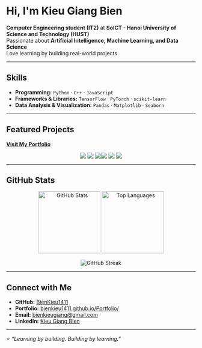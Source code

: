 # Hi, I'm Kieu Giang Bien  

**Computer Engineering student (IT2)** at **SoICT - Hanoi University of Science and Technology (HUST)**  
Passionate about **Artificial Intelligence, Machine Learning, and Data Science**  
Love learning by building real-world projects  

---

## Skills  

- **Programming:** `Python` · `C++` · `JavaScript`  
- **Frameworks & Libraries:** `TensorFlow` · `PyTorch` · `scikit-learn`  
- **Data Analysis & Visualization:** `Pandas` · `Matplotlib` · `Seaborn`  

---

## Featured Projects  

**[Visit My Portfolio](https://bienkieu1411.github.io/Portfolio/)**  

<div style="text-align: center;">
  <a href="https://github.com/chopbong/kanbask" style="display: inline-block; vertical-align: top;">
    <img src="https://github-readme-stats.vercel.app/api/pin/?username=chopbong&repo=kanbask&theme=tokyonight" />
  </a>
  <a href="https://github.com/BienKieu1411/RL4Games" style="display: inline-block; vertical-align: top;">
    <img src="https://github-readme-stats.vercel.app/api/pin/?username=BienKieu1411&repo=RL4Games&theme=tokyonight" />
  </a>
  <a href="https://github.com/BienKieu1411/CalmMind" style="display: inline-block; vertical-align: top;">
    <img src="https://github-readme-stats.vercel.app/api/pin/?username=BienKieu1411&repo=CalmMind&theme=tokyonight&cache_seconds=0" />
  <a href="https://github.com/BienKieu1411/Project_AI_20242" style="display: inline-block; vertical-align: top;">
    <img src="https://github-readme-stats.vercel.app/api/pin/?username=BienKieu1411&repo=Project_AI_20242&theme=tokyonight" />
  </a>
  <a href="https://github.com/BienKieu1411/Project_OOP_20241" style="display: inline-block; vertical-align: top;">
    <img src="https://github-readme-stats.vercel.app/api/pin/?username=BienKieu1411&repo=Project_OOP_20241&theme=tokyonight" />
  </a>

  <a href="https://github.com/BienKieu1411/DocBot" style="display: inline-block; vertical-align: top;">
    <img src="https://github-readme-stats.vercel.app/api/pin/?username=BienKieu1411&repo=DocBot&theme=tokyonight" />
  </a>

</div>


---

## GitHub Stats  

<p align="center">
  <img src="https://github-readme-stats.vercel.app/api?username=BienKieu1411&show_icons=true&theme=tokyonight" alt="GitHub Stats" height="165"/>
  <img src="https://github-readme-stats.vercel.app/api/top-langs/?username=BienKieu1411&layout=compact&theme=tokyonight" alt="Top Languages" height="165"/>
</p>

<p align="center">
  <img src="https://github-readme-streak-stats.herokuapp.com?user=BienKieu1411&theme=tokyonight&hide_border=false" alt="GitHub Streak"/>
</p>


---

## Connect with Me  

- **GitHub:** [BienKieu1411](https://github.com/BienKieu1411)  
- **Portfolio:** [bienkieu1411.github.io/Portfolio/](https://bienkieu1411.github.io/Portfolio/)  
- **Email:** [bienkieugiang@gmail.com](mailto:bienkieugiang@gmail.com)  
- **LinkedIn:** [Kieu Giang Bien](https://vn.linkedin.com/in/giang-bi%C3%AAn-ki%E1%BB%81u-bbb288337)  

---

⭐ *“Learning by building. Building by learning.”*  
